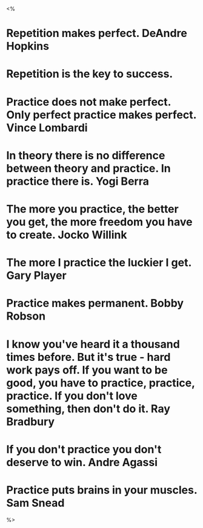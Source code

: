 <%

# Repetition makes perfect. DeAndre Hopkins

# Repetition is the key to success.

# Practice does not make perfect. Only perfect practice makes perfect. Vince Lombardi

# In theory there is no difference between theory and practice. In practice there is. Yogi Berra

# The more you practice, the better you get, the more freedom you have to create. Jocko Willink

# The more I practice the luckier I get. Gary Player

# Practice makes permanent. Bobby Robson

# I know you've heard it a thousand times before. But it's true - hard work pays off. If you want to be good, you have to practice, practice, practice. If you don't love something, then don't do it. Ray Bradbury

# If you don't practice you don't deserve to win. Andre Agassi

# Practice puts brains in your muscles. Sam Snead

%>
